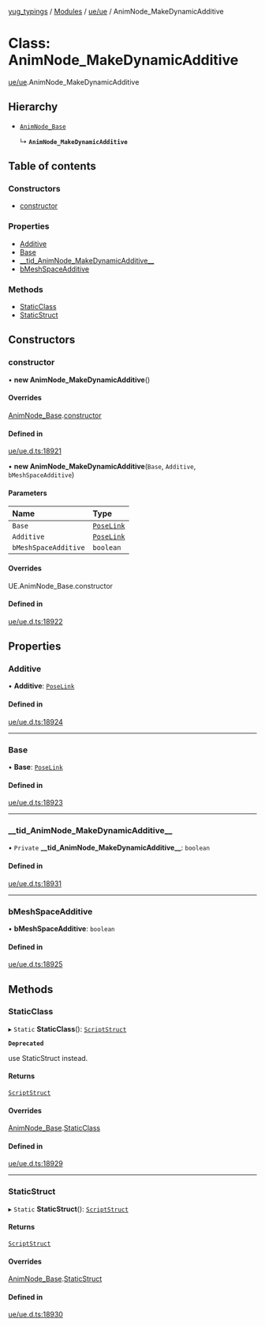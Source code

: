 [yug_typings](../README.md) / [Modules](../modules.md) / [ue/ue](../modules/ue_ue.md) / AnimNode\_MakeDynamicAdditive

# Class: AnimNode\_MakeDynamicAdditive

[ue/ue](../modules/ue_ue.md).AnimNode_MakeDynamicAdditive

## Hierarchy

- [`AnimNode_Base`](ue_ue.AnimNode_Base.md)

  ↳ **`AnimNode_MakeDynamicAdditive`**

## Table of contents

### Constructors

- [constructor](ue_ue.AnimNode_MakeDynamicAdditive.md#constructor)

### Properties

- [Additive](ue_ue.AnimNode_MakeDynamicAdditive.md#additive)
- [Base](ue_ue.AnimNode_MakeDynamicAdditive.md#base)
- [\_\_tid\_AnimNode\_MakeDynamicAdditive\_\_](ue_ue.AnimNode_MakeDynamicAdditive.md#__tid_animnode_makedynamicadditive__)
- [bMeshSpaceAdditive](ue_ue.AnimNode_MakeDynamicAdditive.md#bmeshspaceadditive)

### Methods

- [StaticClass](ue_ue.AnimNode_MakeDynamicAdditive.md#staticclass)
- [StaticStruct](ue_ue.AnimNode_MakeDynamicAdditive.md#staticstruct)

## Constructors

### constructor

• **new AnimNode_MakeDynamicAdditive**()

#### Overrides

[AnimNode_Base](ue_ue.AnimNode_Base.md).[constructor](ue_ue.AnimNode_Base.md#constructor)

#### Defined in

[ue/ue.d.ts:18921](https://github.com/YugMetaverse/yug_typings/blob/25cad34/ue/ue.d.ts#L18921)

• **new AnimNode_MakeDynamicAdditive**(`Base`, `Additive`, `bMeshSpaceAdditive`)

#### Parameters

| Name | Type |
| :------ | :------ |
| `Base` | [`PoseLink`](ue_ue.PoseLink.md) |
| `Additive` | [`PoseLink`](ue_ue.PoseLink.md) |
| `bMeshSpaceAdditive` | `boolean` |

#### Overrides

UE.AnimNode\_Base.constructor

#### Defined in

[ue/ue.d.ts:18922](https://github.com/YugMetaverse/yug_typings/blob/25cad34/ue/ue.d.ts#L18922)

## Properties

### Additive

• **Additive**: [`PoseLink`](ue_ue.PoseLink.md)

#### Defined in

[ue/ue.d.ts:18924](https://github.com/YugMetaverse/yug_typings/blob/25cad34/ue/ue.d.ts#L18924)

___

### Base

• **Base**: [`PoseLink`](ue_ue.PoseLink.md)

#### Defined in

[ue/ue.d.ts:18923](https://github.com/YugMetaverse/yug_typings/blob/25cad34/ue/ue.d.ts#L18923)

___

### \_\_tid\_AnimNode\_MakeDynamicAdditive\_\_

• `Private` **\_\_tid\_AnimNode\_MakeDynamicAdditive\_\_**: `boolean`

#### Defined in

[ue/ue.d.ts:18931](https://github.com/YugMetaverse/yug_typings/blob/25cad34/ue/ue.d.ts#L18931)

___

### bMeshSpaceAdditive

• **bMeshSpaceAdditive**: `boolean`

#### Defined in

[ue/ue.d.ts:18925](https://github.com/YugMetaverse/yug_typings/blob/25cad34/ue/ue.d.ts#L18925)

## Methods

### StaticClass

▸ `Static` **StaticClass**(): [`ScriptStruct`](ue_ue.ScriptStruct.md)

**`Deprecated`**

use StaticStruct instead.

#### Returns

[`ScriptStruct`](ue_ue.ScriptStruct.md)

#### Overrides

[AnimNode_Base](ue_ue.AnimNode_Base.md).[StaticClass](ue_ue.AnimNode_Base.md#staticclass)

#### Defined in

[ue/ue.d.ts:18929](https://github.com/YugMetaverse/yug_typings/blob/25cad34/ue/ue.d.ts#L18929)

___

### StaticStruct

▸ `Static` **StaticStruct**(): [`ScriptStruct`](ue_ue.ScriptStruct.md)

#### Returns

[`ScriptStruct`](ue_ue.ScriptStruct.md)

#### Overrides

[AnimNode_Base](ue_ue.AnimNode_Base.md).[StaticStruct](ue_ue.AnimNode_Base.md#staticstruct)

#### Defined in

[ue/ue.d.ts:18930](https://github.com/YugMetaverse/yug_typings/blob/25cad34/ue/ue.d.ts#L18930)
